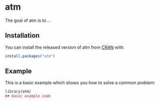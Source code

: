 # atm

<!-- badges: start -->
<!-- badges: end -->

The goal of atm is to ...

## Installation

You can install the released version of atm from [CRAN](https://CRAN.R-project.org) with:

``` r
install.packages("atm")
```

## Example

This is a basic example which shows you how to solve a common problem:

``` r
library(atm)
## basic example code
```

